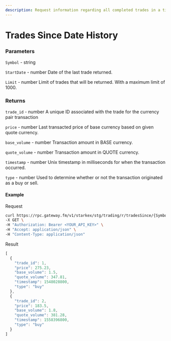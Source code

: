```yaml
---
description: Request information regarding all completed trades in a time range for a given market pair
---
```


# Trades Since Date History

### **Parameters**

`Symbol` - string

`StartDate` - number
Date of the last trade returned.

`Limit` - number
Limit of trades that will be returned. With a maximum limit of 1000.

### **Returns**

`trade_id` - number
A unique ID associated with the trade for the currency pair transaction

`price` - number
Last transacted price of base currency based on given quote currency.

`base_volume` - number
Transaction amount in BASE currency.

`quote_volume` - number
Transaction amount in QUOTE currency.

`timestamp` - number
Unix timestamp in milliseconds for when the transaction occurred.

`type` - number
Used to determine whether or not the transaction originated as a buy or sell.


#### **Example**

Request

```bash
curl https://rpc.gateway.fm/v1/starkex/stg/trading/r/tradesSince/{Symbol}/{StartDate}/{Limit} \
-X GET \
-H "Authorization: Bearer <YOUR_API_KEY>" \
-H "Accept: application/json" \
-H "Content-Type: application/json"
```


Result

```javascript
[
  {
    "trade_id": 1,
    "price": 275.23,
    "base_volume": 1.5,
    "quote_volume": 347.81,
    "timestamp": 1548028800,
    "type": "buy"
  },
  {
    "trade_id": 2,
    "price": 183.5,
    "base_volume": 1.8,
    "quote_volume": 381.28,
    "timestamp": 1558396800,
    "type": "buy"
  }
]
```
